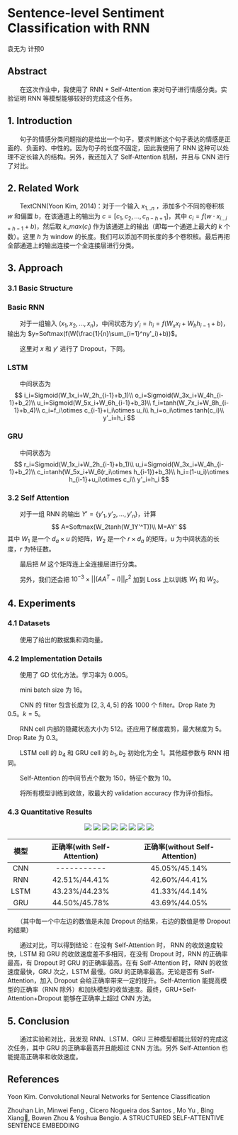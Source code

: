 # Sentence-level Sentiment Classification with RNN 

袁无为 计预0

## Abstract

　　在这次作业中，我使用了 RNN + Self-Attention 来对句子进行情感分类。实验证明 RNN 等模型能够较好的完成这个任务。

## 1. Introduction

　　句子的情感分类问题指的是给出一个句子，要求判断这个句子表达的情感是正面的、负面的、中性的。因为句子的长度不固定，因此我使用了 RNN 这种可以处理不定长输入的结构。另外，我还加入了 Self-Attention 机制，并且与 CNN 进行了对比。 

## 2. Related Work

　　TextCNN(Yoon Kim, 2014)：对于一个输入 $x_{1\ldots n}$ ，添加多个不同的卷积核 $w$ 和偏置 $b$，在该通道上的输出为 $c=[c_1,c_2,\ldots,c_{n-h+1}]$，其中 $c_i=f(w\cdot x_{i\ldots i+h-1}+b)$，然后取 $k\_max(c_i)$ 作为该通道上的输出（即每一个通道上最大的 $k$ 个数）。这里 $h$ 为 window 的长度。我们可以添加不同长度的多个卷积核。最后再把全部通道上的输出连接一个全连接层进行分类。

## 3. Approach

### 3.1 Basic Structure

### Basic RNN

　　对于一组输入 $(x_1,x_2,\ldots,x_n)$，中间状态为 $y'_i=h_i=f(W_xx_i+W_hh_{i-1}+b)$，输出为 $y=Softmax(f(W(\frac{1}{n}\sum_{i=1}^ny'_i)+b))$。

　　这里对 $x$ 和 $y'$ 进行了 Dropout，下同。

### LSTM

　　中间状态为
$$
i_i=Sigmoid(W_1x_i+W_2h_{i-1}+b_1)\\
o_i=Sigmoid(W_3x_i+W_4h_{i-1}+b_2)\\
u_i=Sigmoid(W_5x_i+W_6h_{i-1}+b_3)\\
f_i=tanh(W_7x_i+W_8h_{i-1}+b_4)\\
c_i=f_i\otimes c_{i-1}+i_i\otimes u_i\\
h_i=o_i\otimes tanh(c_i)\\
y'_i=h_i
$$

### GRU

　　中间状态为
$$
r_i=Sigmoid(W_1x_i+W_2h_{i-1}+b_1)\\
u_i=Sigmoid(W_3x_i+W_4h_{i-1}+b_2)\\
c_i=tanh(W_5x_i+W_6(r_i\otimes h_{i-1})+b_3)\\
h_i=(1-u_i)\otimes h_{i-1}+u_i\otimes c_i\\
y'_i=h_i
$$

### 3.2 Self Attention

　　对于一组 RNN 的输出 $Y'=\{y'_1,y'_2,\ldots,y'_n\}$，计算
$$
A=Softmax(W_2tanh(W_1Y'^T))\\
M=AY'
$$
其中 $W_1$ 是一个 $d_a\times u$ 的矩阵，$W_2$ 是一个 $r\times d_a$ 的矩阵，$u$ 为中间状态的长度，$r$ 为特征数。

　　最后把 $M$ 这个矩阵连上全连接层进行分类。

　　另外，我们还会把 ${10}^{-3}\times\lvert\lvert(AA^T-I)\rvert\rvert_F^2$ 加到 Loss 上以训练 $W_1$ 和 $W_2$。

## 4. Experiments

### 4.1 Datasets

　　使用了给出的数据集和词向量。

### 4.2 Implementation Details

　　使用了 GD 优化方法。学习率为 $0.005$。

　　mini batch size 为 16。

　　CNN 的 filter 包含长度为 $[2,3,4,5]$ 的各 $1000$ 个 filter。Drop Rate 为 $0.5$。$k=5$。

　　RNN cell 内部的隐藏状态大小为 512。还应用了梯度裁剪，最大梯度为 $5$。Drop Rate 为 $0.3$。

　　LSTM cell 的 $b_4$ 和 GRU cell 的 $b_1,b_2$ 初始化为全 $1$。其他超参数与 RNN 相同。

　　Self-Attention 的中间节点个数为 $150$，特征个数为 $10$。

　　将所有模型训练到收敛，取最大的 validation accuracy 作为评价指标。

### 4.3 Quantitative Results

<center>
<img src="codes\CNN.png">
<img src="codes\without_attention.png">
<img src="codes\with_attention.png">
<img src="codes\without_attention_droprate=0_5.png">
<img src="codes\with_attention_droprate=0_5.png">
<img src="codes\RNN.png">
<img src="codes\LSTM.png">
<img src="codes\GRU.png">
</center>

| 模型 | 正确率(with Self-Attention) | 正确率(without Self-Attention) |
| :--: | :-------------------------: | :----------------------------: |
| CNN  |         -----------         |       $45.05\%/45.14\%$        |
| RNN  |      $42.51\%/44.41\%$      |       $42.60\%/44.41\%$        |
| LSTM |      $43.23\%/44.23\%$      |       $41.33\%/44.14\%$        |
| GRU  |      $44.50\%/45.78\%$      |       $43.69\%/44.05\%$        |

　　（其中每一个中左边的数值是未加 Dropout 的结果，右边的数值是带 Dropout 的结果）

　　通过对比，可以得到结论：在没有 Self-Attention 时， RNN 的收敛速度较快，LSTM 和 GRU 的收敛速度差不多相同，在没有 Dropout 时，RNN 的正确率最高，有 Dropout 时 GRU 的正确率最高。在有 Self-Attention 时，RNN 的收敛速度最快，GRU 次之，LSTM 最慢。GRU 的正确率最高。无论是否有 Self-Attention，加入 Dropout 会给正确率带来一定的提升。Self-Attention 能提高模型的正确率（RNN 除外）和加快模型的收敛速度。最终，GRU+Self-Attention+Dropout 能够在正确率上超过 CNN 方法。

## 5. Conclusion

　　通过实验和对比，我发现 RNN、LSTM、GRU 三种模型都能比较好的完成这次任务，其中 GRU 的正确率最高并且能超过 CNN 方法。另外 Self-Attention 也能提高正确率和收敛速度。

## References

 Yoon Kim.  Convolutional Neural Networks for Sentence Classification 

 Zhouhan Lin, Minwei Feng , Cicero Nogueira dos Santos , Mo Yu , Bing Xiang, Bowen Zhou & Yoshua Bengio.  A STRUCTURED SELF-ATTENTIVE SENTENCE EMBEDDING  

